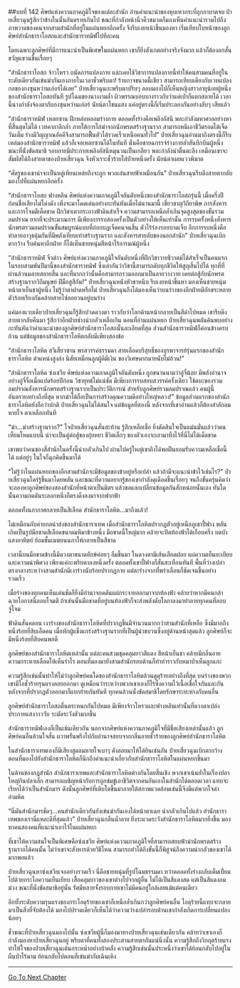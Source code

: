 ##บทที่ 142 ศิษย์แห่งความภาคภูมิใจของแต่ละสำนัก
อ่านคำแนะนำของหุบเหวกระบี่อุกกาบาตจบ ป๋ายเสี่ยวฉุนรู้สึกว่าข้างในนั้นอันตรายเกินไป ขณะที่กำลังหน้านิ่วคิ้วขมวดก็มองเห็นคำแนะนำรวมไปถึงภาพวาดของคนจากสามสำนักที่อยู่ในแผ่นหยกอีกครั้ง จึงรีบเงยหน้าขึ้นมองหา เริ่มเทียบใบหน้าของลูกศิษย์สำนักธาราโอสถและสำนักธาราทมิฬไปทีละคน

โดยเฉพาะลูกศิษย์ที่มีการแนะนำเป็นพิเศษในแผ่นหยก เขาก็ยิ่งสังเกตอย่างจริงจังมาก แล้วก็ต้องอกสั่นขวัญแขวนขึ้นเรื่อยๆ 

“สำนักธาราโอสถ จ้าวโหรว ถนัดการแปลงกาย และเคยใช้วิชาการแปลงกายนี้ทำให้คนสามคนที่อยู่ในระดับเดียวกันเข่นฆ่ากันเองภายในเวลาชั่วพริบตา! ร้ายกาจขนาดนี้เชียว สามารถเทียบเคียงกับเวทแปลงกลของกงซุนหว่านเอ๋อร์ได้เลย” ป๋ายเสี่ยวฉุนกะพริบตาปริบๆ ลอบมองไปก็เห็นหญิงสาวอายุน้อยผู้หนึ่งของสำนักธาราโอสถทันที รูปโฉมของนางงามล้ำ ผิวพรรณบอบบางราวกับว่าแค่เป่าก็แตกสลายได้ เวลานี้นางกำลังจ้องตากับกงซุนหว่านเอ๋อร์ นัยน์ตาโชนแสง แค่อยู่ตรงนี้ก็เริ่มประลองกันอย่างลับๆ เสียแล้ว

“สำนักธาราทมิฬ เหลยซาน ฝึกหล่อหลอมร่างกาย ตลอดทั้งร่างคือเพลิงอัสนี พละกำลังมหาศาลอย่างหาที่สิ้นสุดไม่ได้ เวทคาถาลึกล้ำ ภายใต้การไล่ฆ่าจากนักพรตสร้างฐานราก สามารถหนีเอาชีวิตรอดได้เจ็ดวันเต็ม ร่างมีวิญญาณอัคคีจึงสามารถฟื้นตัวได้รวดเร็วเหนือคนทั่วไป” ป๋ายเสี่ยวฉุนอ่านมาถึงตรงนี้ก็รีบเหล่มองสำนักธาราทมิฬ แล้วก็เจอเหลยซานได้ในทันที นั่นคือชายฉกรรจ์ร่างกายล่ำสันบึกบึนผู้หนึ่ง ขณะที่นั่งขัดสมาธิ รอบกายมีประกายเพลิงอัสนีหมุนวนเป็นเกลียว พละกำลังน่าตื่นตะลึง เหมือนเขาจะสัมผัสได้ถึงสายตาของป๋ายเสี่ยวฉุน จึงหัวเราะชั่วร้ายใส่ป๋ายหนึ่งครั้ง นัยน์ตาเผยแววพิฆาต

“ศัตรูของเขาน่าจะเป็นหลู่เทียนเหล่ยถึงจะถูก พวกเล่นสายฟ้าเหมือนกัน” ป๋ายเสี่ยวฉุนรีบดึงสายตากลับ มองไปที่แผ่นหยกอีกครั้ง

“สำนักธาราโอสถ ฟางหลิน ศิษย์แห่งความภาคภูมิใจอันดับหนึ่งของสำนักธาราโอสถรุ่นนี้ เมื่อครึ่งปีก่อนชื่อเสียงไม่โด่งดัง เพิ่งจะมาโดดเด่นอย่างกะทันหันเมื่อไม่นานมานี้ เชี่ยวชาญวิถียาพิษ การสังหารและการโจมตีเด็ดขาด ฝึกวิชาเตากระถางฟ้าดินสำเร็จ ความสามารถเหนือล้ำเกินจุดสูงสุดของขั้นรวมลมปราณ ยากที่จะประมาณการ มีเพียงการรบสองครั้งเป็นตัวอย่างให้เห็นเท่านั้น การรบครั้งหนึ่งสังหารนักพรตรวมลมปราณขั้นสมบูรณ์แบบที่ก่อกบฏเจ็ดคนจนสิ้น ตัวไร้ร่องรอยบาดเจ็บ อีกการรบหนึ่งคือทำลายอาวุธคุ้มกันที่มีพลังเทียบเท่าสร้างฐานราก และสังหารสายลับของนอกสำนัก” ป๋ายเสี่ยวฉุนเบิกตากว้าง รีบค้นหาอีกฝ่าย ก็ได้เห็นชายหนุ่มสีหน้าไร้อารมณ์ผู้หนึ่ง

“สำนักธาราทมิฬ จิ๋วต่าว ศิษย์แห่งความภาคภูมิใจอันดับหนึ่งที่ฝึกวิชาวายชีวาตม์ได้สำเร็จเป็นคนแรกในรอบสามพันปีมานี้ของสำนักธาราทมิฬ ซึ่งเล่ากันว่าวิชานี้สามารถดับทุกชีวิตให้สูญสิ้นไปได้ ทุกที่ที่ผ่านล้วนมลายสลายสิ้น และที่มากกว่านั้นคือสามารถรวมออกมาเป็นลายวางวาย เคยต่อสู้กับนักพรตสร้างฐานรากวิถีมนุษย์ ฝีมือสูสีกัน!” ป๋ายเสี่ยวฉุนหนังหัวชาหนึบ รีบเงยหน้าขึ้นหา มองเห็นชายหนุ่มหน้าตาเย็นชาผู้หนึ่ง ไม่รู้ว่าตาฝาดหรือไม่ ป๋ายเสี่ยวฉุนถึงได้มองเห็นว่าบนร่างของอีกฝ่ายมีอักขระหลายตัวร้อยเรียงกันคล้ายสายโซ่ลอยวนอยู่บนร่าง  

แค่มองแวบเดียวป๋ายเสี่ยวฉุนก็รู้สึกปวดดวงตา ราวกับว่าโลกด้านหน้ากลายเป็นสีดำไปหมด เขารีบดึงสายตากลับคืนมา รู้สึกว่าอีกฝ่ายช่างน่ากลัวเหลือเกิน ตอนที่อ่านแผ่นหยก ป๋ายเสี่ยวฉุนพลันค้นพบอย่างกะทันหันว่าคำแนะนำของลูกศิษย์สำนักธาราโอสถนั้นละเอียดที่สุด ส่วนสำนักธาราทมิฬก็ค่อนข้างครบถ้วน แต่ข้อมูลของสำนักธาราโลหิตกลับมีเพียงสองข้อ

“สำนักธาราโลหิต สวีเสี่ยวซาน พรสวรรค์ธรรมดา สายเลือดบริสุทธิ์ของบุรพาจารย์รุ่นแรกของสำนักธาราโลหิต ตำแหน่งสูงส่ง นิสัยเหมือนลูกผู้ดีมีเงิน ของวิเศษมากมายนับไม่ถ้วน!”

“สำนักธาราโลหิต ซ่งเชวีย ศิษย์แห่งความภาคภูมิใจอันดับหนึ่ง ถูกขนานนามว่าอู๋จี๋น้อย มีพลังอำนาจอย่างอู๋จี๋จื่อเมื่อแปดร้อยปีก่อน วิชายุทธ์ไม่แน่ชัด มีเพียงการรบสยบสวรรค์ครั้งเดียว ใช้ตบะของรวมลมปราณสังหารนักพรตสร้างฐานรากเป็นประวัติการณ์ สำหรับลูกศิษย์รวมลมปราณแล้ว คนผู้นี้อันตรายอย่างถึงที่สุด หากฆ่าได้ถือเป็นการสร้างคุณความดีอย่างใหญ่หลวง!” ข้อมูลส่วนแรกของสำนักธาราโลหิตยังถือว่าปกติ ป๋ายเสี่ยวฉุนไม่ได้สนใจ แต่ข้อมูลที่สองนี้ หลังจากที่เขาอ่านแล้วก็ต้องสำลักลมหายใจ ตาเหลือกทันที

“ฆ่า...ฆ่าสร้างฐานราก?” ใจป๋ายเสี่ยวฉุนสั่นสะท้าน รู้สึกเหลือเชื่อ ยิ่งตัดสินใจเป็นแม่นมั่นแล้วว่าคนเหี้ยมโหดแบบนี้ น่าจะเป็นคู่ต่อสู้ของกุ่ยหยา ชีวิตเล็กๆ ของตัวเองจะเอามาทิ้งไว้ที่นี่ไม่ได้เด็ดขาด

เขาพบว่าคนของสี่สำนักในครั้งนี้น่ากลัวเกินไป ผ่านไปครู่ใหญ่เขาถึงได้พอฝืนยอมรับความเหลือเชื่อนี้ได้ แต่อยู่ๆ ในใจก็ฉุกคิดขึ้นมาได้

“ไม่รู้ว่าในแผ่นหยกของอีกสามสำนักจะมีข้อมูลของข้าอยู่หรือเปล่า แล้วถ้ามีจะแนะนำข้าไว้เช่นไร?” ป๋ายเสี่ยวฉุนใคร่รู้ขึ้นมาโดยพลัน และขณะที่ความอยากรู้ของเขากำลังดุเดือดขึ้นเรื่อยๆ จนถึงขั้นครุ่นคิดว่าจะลองหาลูกศิษย์ของสองสำนักที่หน้าตาเป็นมิตร แล้วขอแลกเปลี่ยนข้อมูลกันสักหน่อยนั้นเอง ทันใดนั้นความกดดันระลอกหนึ่งก็ตรงดิ่งลงมาจากฟากฟ้า

ตลอดทั้งนภากาศกลายเป็นสีเลือด สำนักธาราโลหิต...มาถึงแล้ว!

ไม่เหมือนกับค่ายกลนำส่งของสำนักธาราเทพ เมื่อสำนักธาราโลหิตปรากฏตัวอยู่เหนือภูเขาปี้ฟาง พลันเกิดเป็นรูปมือขาดสีเลือดขนาดมหึมาข้างหนึ่ง มือขาดนี้ใหญ่มาก คล้ายจะปิดท้องฟ้าได้เกือบครึ่ง บดบังแสงอาทิตย์ ย้อมชั้นเมฆบนนภาให้กลายเป็นสีชาด

เวลานี้บนมือขาดข้างนี้มีดวงตาขนาดยักษ์ค่อยๆ ลืมขึ้นมา ในดวงตามีเส้นเลือดฝอย แผ่ความเย็นยะเยียบและความน่าพิศวง เพียงแค่กะพริบตาลงหนึ่งครั้ง ตลอดทั้งเขาปี้ฟางก็สั่นสะเทือนทันที พื้นที่ว่างเปล่าตรงกลางระหว่างสามสำนักมีเงาร่างนับร้อยปรากฏกาย แต่ละร่างจากที่พร่าเลือนก็ชัดเจนขึ้นอย่างรวดเร็ว

เมื่อร่างของทุกคนเห็นเด่นชัดก็ยิ่งมีอำนาจกดดันแผ่กระจายออกมาจากท้องฟ้า คล้ายว่าหากมีคนกล้าฉวยโอกาสนี้ลอบโจมตี ถ้าเช่นนั้นมือขาดที่อยู่บนท้องฟ้าก็จะส่งพลังดับโลกาลงมาทำลายทุกคนที่ลอบจู่โจม

ฟ้าดินสั่นคลอน เงาร่างของสำนักธาราโลหิตที่ปรากฏขึ้นมีจำนวนมากกว่าสามสำนักที่เหลือ ซึ่งมีมากถึงหนึ่งร้อยยี่สิบเอ็ดคน เมื่อหักผู้แข็งแกร่งสร้างฐานรากที่เป็นผู้นำขบวนซึ่งอยู่ด้านหน้าสุดแล้ว ลูกศิษย์ก็จะมีหนึ่งร้อยยี่สิบคนพอดี

ลูกศิษย์ของสำนักธาราโลหิตเหล่านั้น แต่ละคนสวมชุดคลุมยาวสีแดง สีหน้าเย็นชา คล้ายมีกลิ่นอายความกระหายเลือดให้เห็นรำไร ตอนที่มองมายังสามสำนักรอบด้านก็ทำท่าราวกับหมาป่าเห็นลูกแกะ 

ความรู้สึกเช่นนั้นทำให้ไม่ว่าลูกศิษย์คนใดของสำนักธาราโลหิตล้วนดูดุร้ายอย่างถึงที่สุด บนร่างของพวกเขามีไอชั่วร้ายรุนแรงลอยออกมา ดูเหมือนว่าระหว่างพวกเขาเองก็ไร้ซึ่งความไว้เนื้อเชื่อใจกันและกัน หลังจากที่ปรากฏตัวออกมาก็แยกย้ายกันทันที ทุกคนล้วนนั่งขัดสมาธิโดยรักษาระยะห่างกับคนอื่น

ลูกศิษย์สำนักธาราโอสถตื่นตระหนกกันไปหมด มีเพียงจ้าวโหรวและฟางหลินเท่านั้นที่ดวงตาเปล่งประกายแสงวาววับ ระมัดระวังตัวมากขึ้น

 สำนักธาราทมิฬเองก็เป็นเช่นเดียวกัน นอกจากศิษย์แห่งความภาคภูมิใจที่มีชื่อเสียงเหล่านั้นแล้ว ลูกศิษย์คนอื่นล้วนใจสั่น ผวาพรั่นพรึงไปกับอำนาจสยบจากกลิ่นอายชั่วร้ายของลูกศิษย์สำนักธาราโลหิต 

 ในสำนักธาราเทพเองก็มีเสียงสูดลมหายใจเบาๆ ดังลอยมาให้ได้ยินเช่นกัน ป๋ายเสี่ยวฉุนเบิกตากว้าง ตอนที่มองไปยังสำนักธาราโลหิตก็นึกถึงคำแนะนำเกี่ยวกับสำนักธาราโลหิตในแผ่นหยกขึ้นมา

ในด้านของกฎสำนัก สำนักธาราเทพและสำนักธาราโลหิตต่างกันโดยสิ้นเชิง พวกเขาเน้นย้ำในเรื่องปลาใหญ่กินปลาเล็ก สามารถเผชิญหน้ากับการถูกข่มขู่เอาชีวิตจากคนกันเองในสำนักได้ตลอดเวลา แทบจะเรียกได้ว่าเป็นสำนักมาร ดังนั้นลูกศิษย์ที่เติบโตขึ้นมาภายใต้สภาพแวดล้อมเช่นนี้จึงมีแต่พวกใจดำอำมหิต

“นี่มันสำนักมารชัดๆ...คนสำนักเดียวกันยังเข่นฆ่ากันเองได้หน้าตาเฉย น่ากลัวเกินไปแล้ว สำนักธาราเทพของเรานี่แหละดีที่สุดแล้ว” ป๋ายเสี่ยวฉุนกลืนน้ำลาย ยิ่งระแวดระวังสำนักธาราโลหิตมากยิ่งขึ้น มองหาคนสองคนที่แนะนำเอาไว้ในแผ่นหยก

ที่เขาให้ความสนใจเป็นพิเศษคือซ่งเชวีย ศิษย์แห่งความภาคภูมิใจที่สามารถสยบฟ้าฆ่านักพรตสร้างฐานรากได้คนนั้น ไม่ว่าเขาจะสังหารด้วยวิธีไหน สามารถทำได้ถึงขั้นนี้ก็พิสูจน์ถึงความน่ากลัวของเขาได้มากพอแล้ว

ป๋ายเสี่ยวฉุนหาซ่งเชวียเจออย่างรวดเร็ว นี่คือชายหนุ่มที่รูปโฉมธรรมดา ทว่าตลอดทั้งร่างกลับเต็มเปี่ยมไปด้วยกระไอความเย็นเยียบ เสื้อคลุมยาวของเขาต่างไปจากผู้อื่น ไม่ได้เป็นสีแดงสด แต่เป็นสีแดงอมม่วง ขณะที่นั่งขัดสมาธิอยู่นั้น รัศมีหลายจั้งรอบกายเขาไม่มีคนอยู่ใกล้เลยแม้แต่คนเดียว 

อีกทั้งระดับความรุนแรงของกระไอดุร้ายของเขาก็เหนือล้ำเกินกว่าลูกศิษย์คนอื่น ไอดุร้ายนี้แทบจะกลายมาเป็นสิ่งที่จับต้องได้ มองไปปราดเดียวก็เห็นได้ว่าความว่างเปล่ารอบด้านเขากำลังเกิดการเปลี่ยนแปลงน้อยๆ

ชั่วขณะที่ป๋ายเสี่ยวฉุนมองไปนั้น ซ่งเชวียผู้นี้ก็มองมาทางป๋ายเสี่ยวฉุนเช่นเดียวกัน คล้ายว่าเขาเองก็กำลังมองหาป๋ายเสี่ยวฉุนอยู่ พริบตาที่คนทั้งสองประสานสายตากันแน่นิ่งนั้น ความรู้สึกถึงวิกฤตร้ายแรงทำให้ใจของป๋ายเสี่ยวฉุนเต้นกระหน่ำอย่างบ้าคลั่ง ความรู้สึกเช่นนั้นประหนึ่งว่าเขาได้ย้อนกลับไปอยู่ในผืนป่าไร้นาม ย้อนกลับไปตอนที่เข่นฆ่ากับเฉินเหิง  

------------
  


[Go To Next Chapter]( ./143.md)